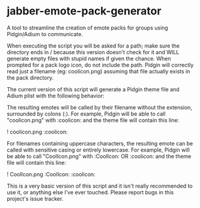# jabber-emote-pack-generator
A tool to streamline the creation of emote packs for groups using Pidgin/Adium to communicate.

When executing the script you will be asked for a path; make sure the directory ends in / because this version doesn't check for it and WILL generate empty files with stupid names if given the chance.
When prompted for a pack logo icon, do not include the path. Pidgin will correctly read just a filename (eg: coolicon.png) assuming that file actually exists in the pack directory.

The current version of this script will generate a Pidgin theme file and Adium plist with the following behavior:

The resulting emotes will be called by their filename without the extension, surrounded by colons (:). For example, Pidgin will be able to call "coolicon.png" with :coolicon: and the theme file will contain this line:

! coolicon.png				:coolicon:

For filenames containing uppercase characters, the resulting emote can be called with sensitive casing or entirely lowercase. For example, Pidgin will be able to call "CoolIcon.png" with :CoolIcon: OR :coolicon: and the theme file will contain this line:

! CoolIcon.png				:CoolIcon: :coolicon:

This is a very basic version of this script and it isn't really recommended to use it, or anything else I've ever touched. Please report bugs in this project's issue tracker.
